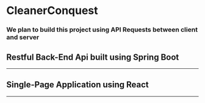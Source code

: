 # CleanerConquest

### We plan to build this project using API Requests between client and server

## Restful Back-End Api built using Spring Boot
----
## Single-Page Application using React
----

